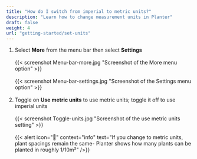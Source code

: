 ```yaml
---
title: "How do I switch from imperial to metric units?"
description: "Learn how to change measurement units in Planter"
draft: false
weight: 4
url: "getting-started/set-units"
---
```


1. Select **More** from the menu bar then select **Settings**<br /><br />
{{< screenshot Menu-bar-more.jpg "Screenshot of the More menu option" >}}<br /><br />
{{< screenshot Menu-bar-settings.jpg "Screenshot of the Settings menu option" >}}<br /><br />
2. Toggle on **Use metric units** to use metric units; toggle it off to use imperial units<br /><br />
{{< screenshot Toggle-units.jpg "Screenshot of the use metric units setting" >}}<br /><br />
{{< alert icon="🌱" context="info" text="If you change to metric units, plant spacings remain the same- Planter shows how many plants can be planted in roughly 1/10m²" />}}
